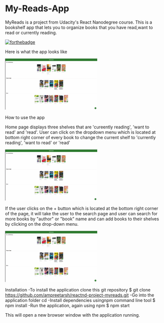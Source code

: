 # My-Reads-App
MyReads is a project from Udacity's React Nanodegree course. This is a bookshelf app that lets you to organize books that you have read,want to read or currently reading.

[![forthebadge](https://forthebadge.com/images/badges/made-with-javascript.svg)](https://forthebadge.com)

Here is what the app looks like

<img src="imgs/mainpage.gif" width="300px">

How to use the app

Home page displays three shelves that are 'cureently reading', 'want to read' and 'read'. User can click on the dropdown menu which is located at bottom right corner of every book to change the current shelf to 'currently reading', 'want to read' or 'read'

<img src="imgs/shelf.gif" width="300px">

If the user clicks on the + button which is located at the bottom right corner of the page, it will take the user to the search page and user can search for more books by "author" or "book" name and can add books to their shelves by clicking on the drop-down menu.

<img src="imgs/search.gif" width="300px">

Installation
-To install the application clone this git repository
$ git clone https://github.com/ampreetarsh/reactnd-project-myreads.git
-Go into the application folder
cd 
-Install dependencies usingnpm command line tool
$ npm install
-Run the application, again using npm
$ npm start

This will open a new browser window with the application running.
